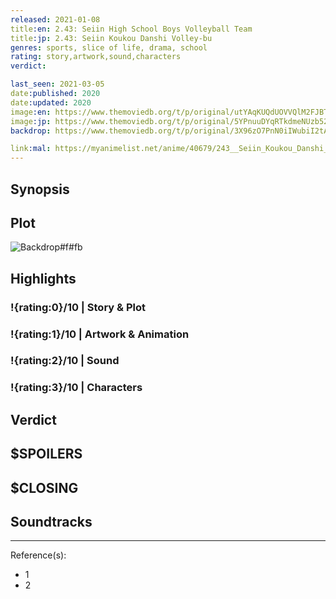 ```yaml
---
released: 2021-01-08
title:en: 2.43: Seiin High School Boys Volleyball Team
title:jp: 2.43: Seiin Koukou Danshi Volley-bu
genres: sports, slice of life, drama, school
rating: story,artwork,sound,characters
verdict:

last_seen: 2021-03-05
date:published: 2020
date:updated: 2020
image:en: https://www.themoviedb.org/t/p/original/utYAqKUQdUOVVQlM2FJBTWdONf9.jpg
image:jp: https://www.themoviedb.org/t/p/original/5YPnuuDYqRTkdmeNUzb52ZwW9JT.jpg
backdrop: https://www.themoviedb.org/t/p/original/3X96zO7PnN0iIWubiI2tAThrhqL.jpg

link:mal: https://myanimelist.net/anime/40679/243__Seiin_Koukou_Danshi_Volley-bu
---
```



## Synopsis

## Plot

![Backdrop#f#fb](https://www.themoviedb.org/t/p/original/jQSrkLbUtWV3u02MwSfNS43vJEf.jpg "Source: TMDB")

## Highlights

### !{rating:0}/10 | Story & Plot

### !{rating:1}/10 | Artwork & Animation

### !{rating:2}/10 | Sound

### !{rating:3}/10 | Characters

## Verdict

## $SPOILERS

## $CLOSING

## Soundtracks

***
Reference(s):

- 1
- 2
